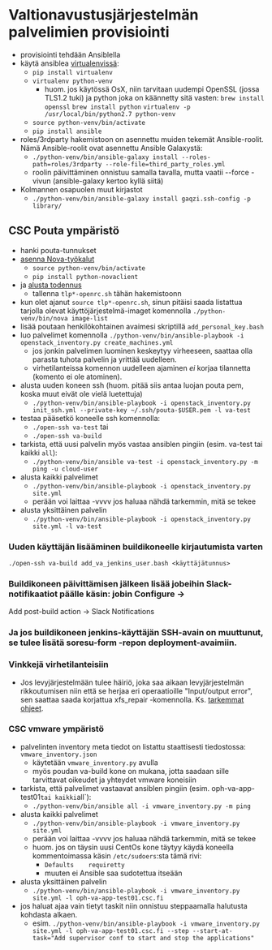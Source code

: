 Valtionavustusjärjestelmän palvelimien provisiointi
===================================================

* provisiointi tehdään Ansiblella
* käytä ansiblea [virtualenvissä](http://docs.python-guide.org/en/latest/dev/virtualenvs/):
  - `pip install virtualenv`
  - `virtualenv python-venv`
    * huom. jos käytössä OsX, niin tarvitaan uudempi OpenSSL (jossa TLS1.2 tuki) ja python joka on käännetty sitä vasten:
      `brew install openssl`
      `brew install python`
      `virtualenv -p /usr/local/bin/python2.7 python-venv`
  - `source python-venv/bin/activate`
  - `pip install ansible`
* roles/3rdparty hakemistoon on asennettu muiden tekemät Ansible-roolit. Nämä Ansible-roolit ovat asennettu Ansible Galaxystä:
  - `./python-venv/bin/ansible-galaxy install --roles-path=roles/3rdparty --role-file=third_party_roles.yml`
  - roolin päivittäminen onnistuu samalla tavalla, mutta vaatii --force -vivun (ansible-galaxy kertoo kyllä siitä)
* Kolmannen osapuolen muut kirjastot
  - `./python-venv/bin/ansible-galaxy install gaqzi.ssh-config -p library/`

## CSC Pouta ympäristö

* hanki pouta-tunnukset
* [asenna Nova-työkalut](https://research.csc.fi/pouta-install-client)
  - `source python-venv/bin/activate`
  - `pip install python-novaclient`
* ja [alusta todennus](https://research.csc.fi/pouta-credentials)
  - tallenna `tlp*-openrc.sh` tähän hakemistoonn
* kun olet ajanut `source tlp*-openrc.sh`, sinun pitäisi saada listattua tarjolla olevat käyttöjärjestelmä-imaget komennolla `./python-venv/bin/nova image-list`
* lisää poutaan henkilökohtainen avaimesi skriptillä `add_personal_key.bash`
* luo palvelimet komennolla `./python-venv/bin/ansible-playbook -i openstack_inventory.py create_machines.yml`
  - jos jonkin palvelimen luominen keskeytyy virheeseen, saattaa olla parasta tuhota palvelin ja yrittää uudelleen.
  - virhetilanteissa komennon uudelleen ajaminen _ei_ korjaa tilannetta (komento ei ole atominen).
* alusta uuden koneen ssh (huom. pitää siis antaa luojan pouta pem, koska muut eivät ole vielä luetettuja)
  - `./python-venv/bin/ansible-playbook -i openstack_inventory.py init_ssh.yml --private-key ~/.ssh/pouta-$USER.pem -l va-test`
* testaa pääsetkö koneelle ssh komennolla:
  - `./open-ssh va-test` tai
  - `./open-ssh va-build`
* tarkista, että uusi palvelin myös vastaa ansiblen pingiin (esim. va-test tai kaikki `all`):
  - `./python-venv/bin/ansible va-test -i openstack_inventory.py -m ping -u cloud-user`
* alusta kaikki palvelimet
  - `./python-venv/bin/ansible-playbook -i openstack_inventory.py site.yml`
  - perään voi laittaa -vvvv jos haluaa nähdä tarkemmin, mitä se tekee
* alusta yksittäinen palvelin
  - `./python-venv/bin/ansible-playbook -i openstack_inventory.py site.yml -l va-test`

### Uuden käyttäjän lisääminen buildikoneelle kirjautumista varten
`./open-ssh va-build add_va_jenkins_user.bash <käyttäjätunnus>`
### Buildikoneen päivittämisen jälkeen lisää jobeihin Slack-notifikaatiot päälle käsin: jobin Configure ->
  Add post-build action -> Slack Notifications
### Ja jos buildikoneen jenkins-käyttäjän SSH-avain on muuttunut, se tulee lisätä soresu-form -repon deployment-avaimiin.

### Vinkkejä virhetilanteisiin

* Jos levyjärjestelmään tulee häiriö, joka saa aikaan levyjärjestelmän rikkoutumisen niin että se herjaa eri
  operaatioille "Input/output error", sen saattaa saada korjattua xfs_repair \-komennolla. Ks.
  [tarkemmat ohjeet](disk_io_error_repair.md).

### CSC vmware ympäristö

* palvelinten inventory meta tiedot on listattu staattisesti tiedostossa: `vmware_inventory.json`
  - käytetään `vmware_inventory.py` avulla
  - myös poudan va-build kone on mukana, jotta saadaan sille tarvittavat oikeudet ja yhteydet vmware koneisiin
* tarkista, että palvelimet vastaavat ansiblen pingiin (esim. oph-va-app-test01` tai kaikki `all`):
  - `./python-venv/bin/ansible all -i vmware_inventory.py -m ping`
* alusta kaikki palvelimet
  - `./python-venv/bin/ansible-playbook -i vmware_inventory.py site.yml`
  - perään voi laittaa -vvvv jos haluaa nähdä tarkemmin, mitä se tekee
  - huom. jos on täysin uusi CentOs kone täytyy käydä koneella kommentoimassa käsin `/etc/sudoers`:sta tämä rivi:
    * `Defaults    requiretty`
    * muuten ei Ansible saa sudotettua itseään
* alusta yksittäinen palvelin
  - `./python-venv/bin/ansible-playbook -i vmware_inventory.py site.yml -l oph-va-app-test01.csc.fi`
* jos haluat ajaa vain tietyt taskit niin onnistuu steppaamalla halutusta kohdasta alkaen.
    * esim. `./python-venv/bin/ansible-playbook -i vmware_inventory.py site.yml -l oph-va-app-test01.csc.fi --step --start-at-task="Add supervisor conf to start and stop the applications"`
